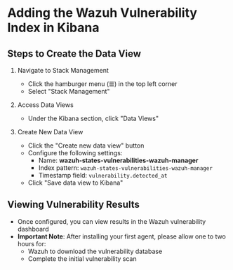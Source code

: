 # Adding the Wazuh Vulnerability Index in Kibana

## Steps to Create the Data View

1. Navigate to Stack Management
   - Click the hamburger menu (☰) in the top left corner
   - Select "Stack Management"

2. Access Data Views
   - Under the Kibana section, click "Data Views"

3. Create New Data View
   - Click the "Create new data view" button
   - Configure the following settings:
     - Name: **wazuh-states-vulnerabilities-wazuh-manager**
     - Index pattern: `wazuh-states-vulnerabilities-wazuh-manager`
     - Timestamp field: `vulnerability.detected_at`
   - Click "Save data view to Kibana"

## Viewing Vulnerability Results

- Once configured, you can view results in the Wazuh vulnerability dashboard
- **Important Note**: After installing your first agent, please allow one to two hours for:
  - Wazuh to download the vulnerability database
  - Complete the initial vulnerability scan